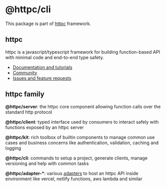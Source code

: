 # @httpc/cli
This package is part of [httpc](https://httpc.dev) framework.

## httpc
httpc is a javascript/typescript framework for building function-based API with minimal code and end-to-end type safety.
- [Documentation and tutorials](https://httpc.dev/docs)
- [Community](https://httpc.dev/discord)
- [Issues and feature requests](https://httpc.dev/issues)

## httpc family
**@httpc/server**: the httpc core component allowing function calls over the standard http protocol

**@httpc/client**: typed interface used by consumers to interact safely with functions exposed by an httpc server

**@httpc/kit**: rich toolbox of builtin components to manage common use cases and business concerns like authentication, validation, caching and logging

**@httpc/cli**: commands to setup a project, generate clients, manage versioning and help with common tasks

**@httpc/adapter-\***: various [adapters](https://httpc.dev/docs/adapters) to host an httpc API inside environment like vercel, netlify functions, aws lambda and similar
